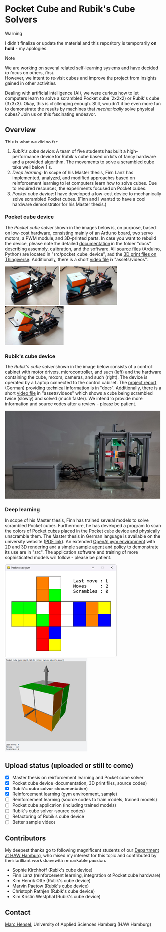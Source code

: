 # Pocket Cube and Rubik's Cube Solvers

> [!WARNING]
> I didn't finalize or update the material and this repository is temporarily __on hold__ - my apologies.

> [!NOTE]
> We are working on several related self-learning systems and have decided to focus on others, first.<br>
> However, we intent to re-visit cubes and improve the project from insights gained in other activities.

Dealing with artificial intelligence (AI), we were curious how to let computers learn to solve a scrambled Pocket cube (2x2x2) or Rubik's cube (3x3x3). Okay, this is challenging enough. Still, wouldn't it be even more fun to demonstrate the results by machines that _mechanically_ solve physical cubes? Join us on this fascinating endeavor. 

## Overview
This is what we did so far:
1. _Rubik's cube device:_ A team of five students has built a high-performance device for Rubik's cube based on lots 
of fancy hardware and a provided algorithm. The movements to solve a scrambled cube take well below 1 s.
2. _Deep learning:_ In scope of his Master thesis, Finn Lanz has implemented, analyzed, and modified approaches based on reinforcement learning to let computers learn how to solve cubes. Due to required resources, the experiments focused on Pocket cubes.
3. _Pocket cube device:_ I have developed a low-cost device to mechanically solve scrambled Pocket cubes. (Finn and I wanted to have a cool hardware demonstrator for his Master thesis.)

### Pocket cube device
The _Pocket cube solver_ shown in the images below is, on purpose, based on low-cost hardware, consisting mainly of an Arduino board, two servo motors, a PWM module, and 3D-printed parts. In case you want to rebuild the device, please note the detailed [documentation](docs/) in the folder "docs" describing assembly, calibration, and the software. All [source files](src/pocket_cube_device) (Arduino, Python) are located in "src/pocket_cube_device", and the [3D print files on Thingiverse](https://www.thingiverse.com/thing:5822433). Additionally, there is a short [video file](assets/videos) in "assets/videos".

<img src="./assets/images/PocketCube.jpg" height="125"> <img src="./assets/images/PocketCube_Rotate.jpg" height="125"> <img src="./assets/images/PocketCube_Turn.jpg" height="125">

### Rubik's cube device
The _Rubik's cube solver_ shown in the image below consists of a control cabinet with motor drivers, microcontroller, and such (left) and the hardware containing the cube, motors, cameras, and such (right). The device is operated by a Laptop connected to the control cabinet. The [project report](docs/) (German) providing technical information is in "docs". Additionally, there is a short [video file](assets/videos) in "assets/videos" which shows a cube being scrambled twice (slowly) and solved (much faster). We intend to provide more information and source codes after a review - please be patient.

<img src="./assets/images/CubeSolver.jpg" width="500">

### Deep learning
In scope of his Master thesis, Finn has trained several models to solve scrambled Pocket cubes. Furthermore, he has developed a program to scan the colors of Pocket cubes placed in the Pocket cube device and physically unscramble them. The Master thesis in German language is available on the university website ([PDF link](https://reposit.haw-hamburg.de/bitstream/20.500.12738/17317/1/MA_Deep_Reinforcement_Learning_maschinellen_Erlernen_Strategien.pdf)). An extended [OpenAI gym environment](src/pocket_cube_gym) with 2D and 3D rendering and a simple [sample agent and policy](src/pocket_cube_models/sample) to demonstrate its use are in "src". The application software and training of more sophisticated models will follow - please be patient.

<img src="./assets/images/PocketCubeGym2D.png" height="300"> <img src="./assets/images/PocketCubeGym3D.png" height="300">

## Upload status (uploaded or still to come)
- [X] Master thesis on reinforcement learning and Pocket cube solver
- [X] Pocket cube device (documentation, 3D print files, source codes)
- [x] Rubik's cube solver (documentation)
- [X] Reinforcement learning (gym environment, sample)
- [ ] Reinforcement learning (source codes to train models, trained models)
- [ ] Pocket cube application (including trained models)
- [ ] Rubik's cube solver (source codes)
- [ ] Refactoring of Rubik's cube device
- [ ] Better sample videos

## Contributors
My deepest thanks go to following  magnificent students of our  [Department at HAW Hamburg](https://www.haw-hamburg.de/hochschule/technik-und-informatik/departments/informations-und-elektrotechnik/studium/studiengaenge/), who raised my interest for this topic and contributed by their brilliant work done with remarkable passion:

- Sophie Kirchhoff (Rubik's cube device)
- Finn Lanz (reinforcement learning, integration of Pocket cube hardware)
- Kim Henrik Otte (Rubik's cube device)
- Marvin Paetow (Rubik's cube device)
- Christoph Rathjen (Rubik's cube device)
- Kim Kristin Westphal (Rubik's cube device)

## Contact
[Marc Hensel](http://www.haw-hamburg.de/marc-hensel), University of Applied Sciences Hamburg (HAW Hamburg)
